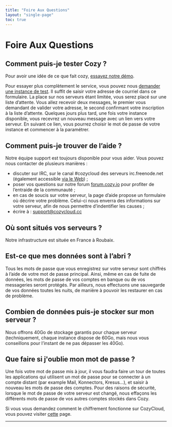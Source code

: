 ```yaml
---
title: "Foire Aux Questions"
layout: "single-page"
toc: true
---
```


# Foire Aux Questions


## Comment puis-je tester Cozy ?

Pour avoir une idée de ce que fait cozy, [essayez notre démo](https://demo.cozycloud.cc).

Pour essayer plus complètement le service, vous pouvez nous [demander une instance de test](https://cozy.io/fr/#contact). Il suffit de saisir votre adresse de courriel dans ce formulaire. La place sur nos serveurs étant limitée, vous serez placé sur une liste d’attente. Vous allez recevoir deux messages, le premier vous demandant de valider votre adresse, le second confirmant votre inscription à la liste d’attente. Quelques jours plus tard, une fois votre instance disponible, vous recevrez un nouveau message avec un lien vers votre serveur. En suivant ce lien, vous pourrez choisir le mot de passe de votre instance et commencer à la paramétrer.


## Comment puis-je trouver de l’aide ?

Notre équipe support est toujours disponible pour vous aider. Vous pouvez nous contacter de plusieurs manières :
 - discuter sur IRC, sur le canal #cozycloud des serveurs irc.freenode.net (également accessible [via le Web](https://webchat.freenode.net/?channels=cozycloud)) ;
 - poser vos questions sur notre forum [forum.cozy.io](https://forum.cozy.io/) pour profiter de l’entraide de la communauté ;
 - en cas de soucis sur votre serveur, la page d’aide propose un formulaire où décrire votre problème. Celui-ci nous enverra des informations sur votre serveur, afin de nous permettre d’indentifier les causes ;
 - écrire à : support@cozycloud.cc


## Où sont situés vos serveurs ?

Notre infrastructure est située en France à Roubaix.


## Est-ce que mes données sont à l’abri ?

Tous les mots de passe que vous enregistrez sur votre serveur sont chiffrés à l’aide de votre mot de passe principal. Ainsi, même en cas de fuite de données, les mots de passe de vos comptes en banque ou de vos messageries seront protégés.
Par ailleurs, nous effectuons une sauvegarde de vos données toutes les nuits, de manière à pouvoir les restaurer en cas de problème.


## Combien de données puis-je stocker sur mon serveur ?

Nous offrons 40Go de stockage garantis pour chaque serveur (techniquement, chaque instance dispose de 60Go, mais nous vous conseillons pour l’instant de ne pas dépasser les 40Go).

## Que faire si j'oublie mon mot de passe ?

Une fois votre mot de passe mis à jour, il vous faudra faire un tour de toutes les applications qui utilisent un mot de passe pour se connecter à un compte distant (par example Mail, Konnectors, Kresus…), et saisir à nouveau les mots de passe des comptes. Pour des raisons de sécurité, lorsque le mot de passe de votre serveur est changé, nous effaçons les différents mots de passe de vos autres comptes stockés dans Cozy. 

Si vous vous demandez comment le chiffrement fonctionne sur CozyCloud, vous pouvez visiter [cette](https://cozy.io/en/hack/cookbooks/encryption.html) page. 

---
